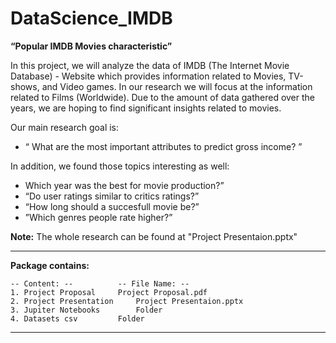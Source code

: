 # DataScience_IMDB

**“Popular IMDB Movies characteristic”**

In this project, we will analyze the data of IMDB (The Internet Movie Database) -
Website which provides information related to Movies, TV-shows, and Video games.
In our research we will focus at the information related to Films (Worldwide).
Due to the amount of data gathered over the years, we are hoping to find significant insights related to movies.

Our main research goal is:
- “ What are the most important attributes to predict gross income? ”

In addition, we found those topics interesting as well:
- Which year was the best for movie production?”
- “Do user ratings similar to critics ratings?”
- “How long should a succesfull movie be?”
- ”Which genres people rate higher?”

**Note:**
The whole research can be found at "Project Presentaion.pptx"

---------------------------------------------------------

**Package contains:**

	-- Content: --			-- File Name: --
	1. Project Proposal		Project Proposal.pdf
	2. Project Presentation		Project Presentaion.pptx
	3. Jupiter Notebooks		Folder
	4. Datasets csv			Folder

---------------------------------------------------------
